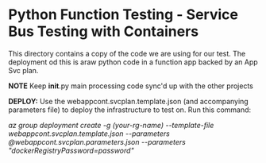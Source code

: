 # Python Function Testing - Service Bus Testing with Containers

This directory contains a copy of the code we are using for our test. The deployment od this is araw python code in a function app backed by an App Svc plan. 

**NOTE** Keep __init__.py main processing code sync'd up with the other projects 

**DEPLOY:** Use the webappcont.svcplan.template.json (and accompanying parameters file) to deploy the infrastructure to test on. Run this command:

*az group deployment create -g (your-rg-name) --template-file webappcont.svcplan.template.json --parameters @webappcont.svcplan.parameters.json --parameters "dockerRegistryPassword=password"*
